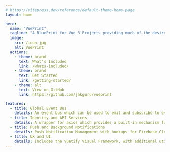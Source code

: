 ```yaml
---
# https://vitepress.dev/reference/default-theme-home-page
layout: home

hero:
  name: "VuePrint"
  tagline: "A BluePrint for Vue 3 Projects providing much of the desired functionality in a consistent and easily configurable manner"
  image:
    src: /icon.jpg
    alt: VuePrint
  actions:
    - theme: brand
      text: What's Included
      link: /whats-included/
    - theme: brand
      text: Get Started
      link: /getting-started/
    - theme: alt
      text: View on GitHub
      link: https://github.com/jakguru/vueprint

features:
  - title: Global Event Bus
    details: An event bus which can be used to emit and subscribe to events from any component in any tab in the same browser
  - title: Identity and API Services
    details: A wrapper for axios which provides a built-in mechanism for handling bearer authentication and automatic refreshing of tokens
  - title: Push and Background Notifications
    details: Push Notification Management with hookups for Firebase Cloud Messaging Service Workers
  - title: UX and UI
    details: Includes the Vuetify Visual Framework, with additional utilities for more feedback
---
```


